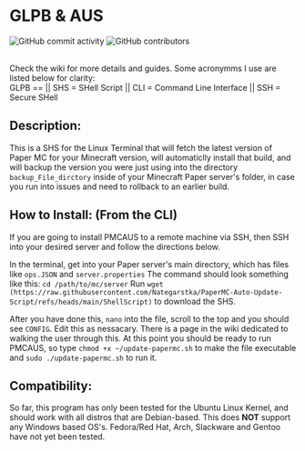 # GLPB & AUS
![GitHub commit activity](https://img.shields.io/github/commit-activity/m/Nategarstka/PaperMC-Auto-Update-Script)
![GitHub contributors](https://img.shields.io/github/contributors/Nategarstka/PaperMC-Auto-Update-Script)

<br> Check the wiki for more details and guides. Some acronymms I use are listed below for clarity:<br> GLPB ==  || SHS = SHell Script || CLI = Command Line Interface || SSH = Secure SHell
## Description:
This is a SHS for the Linux Terminal that will fetch the latest version of Paper MC for your Minecraft version, will automaticlly install that build, and will backup the version you were just using into the directory ```backup_File_dirctory``` inside of your Minecraft Paper server's folder, in case you run into issues and need to rollback to an earlier build.

## How to Install: (From the CLI)
If you are going to install PMCAUS to a remote machine via SSH, then SSH into your desired server and follow the directions below.

In the terminal, get into your Paper server's main directory, which has files like ```ops.JSON``` and ```server.properties``` The command should look something like this: ```cd /path/to/mc/server``` Run ```wget (https://raw.githubusercontent.com/Nategarstka/PaperMC-Auto-Update-Script/refs/heads/main/ShellScript)``` to download the SHS. 


After you have done this, ```nano``` into the file, scroll to the top and you should see ```CONFIG```. Edit this as nessacary. There is a page in the wiki dedicated to walking the user through this. At this point you should be ready to run PMCAUS, so type ```chmod +x ~/update-papermc.sh``` to make the file executable and ```sudo ./update-papermc.sh``` to run it.
 

## Compatibility:
So far, this program has only been tested for the Ubuntu Linux Kernel, and should work with all distros that are Debian-based. This does <b>NOT</b> support any Windows based OS's. Fedora/Red Hat, Arch, Slackware and Gentoo have not yet been tested.
